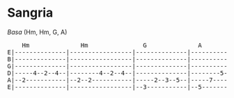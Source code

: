 # Sangria

*Basa* (Hm, Hm, G, A)

<pre>
    Hm              Hm               G              A
E|--------------|-----------------|--------------|--------------
B|--------------|-----------------|--------------|--------------
G|--------------|-----------------|--------------|--------------
D|-----4--2--4--|--------4--2--4--|--------------|--------5--7--
A|--2-----------|--2--2-----------|-----2--3--5--|-----7--------
E|--------------|-----------------|--3-----------|--5-----------
</pre>